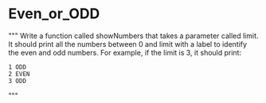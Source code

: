 # Even_or_ODD

"""
Write a function called showNumbers that takes a parameter called limit.
It should print all the numbers between 0 and limit with a label to identify the even and odd numbers.
For example, if the limit is 3, it should print:

    1 ODD
    2 EVEN
    3 ODD
"""
